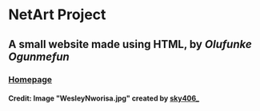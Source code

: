 # NetArt Project
## A small website made using HTML, by _Olufunke Ogunmefun_
### [Homepage](https://136.159.190.91/~olufunke.ogunmefun/ART/Homepage.html)
#### Credit: Image "WesleyNworisa.jpg" created by [sky406_](https://www.instagram.com/sky406_/)
